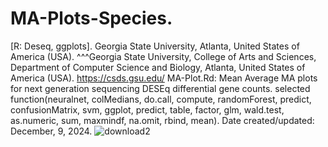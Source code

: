 # MA-Plots-Species.
[R: Deseq, ggplots].
Georgia State University, Atlanta, United States of America (USA). ^^^Georgia State University, College of Arts and Sciences, Department of Computer Science and Biology, Atlanta, United States of America (USA). 
https://csds.gsu.edu/
MA-Plot.Rd: Mean Average MA plots for next generation sequencing DESEq differential gene counts.
selected function(neuralnet, colMedians, do.call, compute, randomForest, predict, confusionMatrix, svm, ggplot, predict, table, factor, glm, wald.test, as.numeric, sum, maxmindf, na.omit, rbind, mean).
Date created/updated: December, 9, 2024.
![download2](https://github.com/user-attachments/assets/7d45675e-be31-4eae-b5d7-82d29ca3a073)
